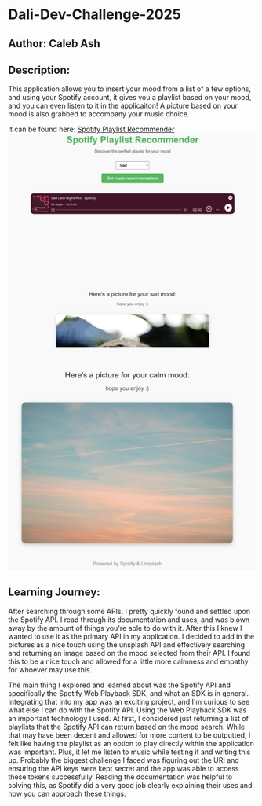 # Dali-Dev-Challenge-2025
## Author: Caleb Ash

## Description:
This application allows you to insert your mood from a list of a few options, and using your Spotify account, it gives you a playlist based on your mood, and you can even listen to it in the applicaiton! A picture based on your mood is also grabbed to accompany your music choice.

It can be found here: [Spotify Playlist Recommender](https://dali-dev-challenge-2025.onrender.com/)
![Picture of application](./public/screenshot_one.png)
![Picture of application](./public/screenshot_two.png)

## Learning Journey:
After searching through some APIs, I pretty quickly found and settled upon the Spotify API. I read through its documentation and uses, and was blown away by the amount of things you're able to do with it. After this I knew I wanted to use it as the primary API in my application. I decided to add in the pictures as a nice touch using the unsplash API and effectively searching and returning an image based on the mood selected from their API. I found this to be a nice touch and allowed for a little more calmness and empathy for whoever may use this.

The main thing I explored and learned about was the Spotify API and specifically the Spotify Web Playback SDK, and what an SDK is in general. Integrating that into my app was an exciting project, and I'm curious to see what else I can do with the Spotify API. Using the Web Playback SDK was an important technology I used. At first, I considered just returning a list of playlists that the Spotify API can return based on the mood search. While that may have been decent and allowed for more content to be outputted, I felt like having the playlist as an option to play directly within the application was important. Plus, it let me listen to music while testing it and writing this up. Probably the biggest challenge I faced was figuring out the URI and ensuring the API keys were kept secret and the app was able to access these tokens successfully. Reading the documentation was helpful to solving this, as Spotify did a very good job clearly explaining their uses and how you can approach these things.